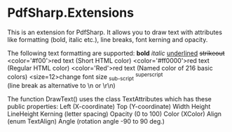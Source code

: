 # PdfSharp.Extensions
This is an extension for PdfSharp. It allows you to draw text with attributes like formatting (bold, italic etc.), line breaks, font kerning and opacity.

The following text formatting are supported:
<b>bold</b>
<i>italic</i>
<u>underlined</u>
<s>strikeout</s>
<color='#f00'>red text</color> (Short HTML color)
<color='#ff0000'>red text</color> (Regular HTML color)
<color='Red'>red text</color> (Named color of 216 basic colors)
<size=12>change font size</size>
<sub>sub-script</sub>
<sup>superscript</sup>
<br> (line break as alternative to \n or \r\n)

The function DrawText() uses the class TextAttributes which has these public properties:
Left (X-coordinate)
Top (Y-coordinate)
Width
Height
LineHeight
Kerning (letter spacing)
Opacity (0 to 100)
Color (XColor)
Align (enum TextAlign)
Angle (rotation angle -90 to 90 deg.)
